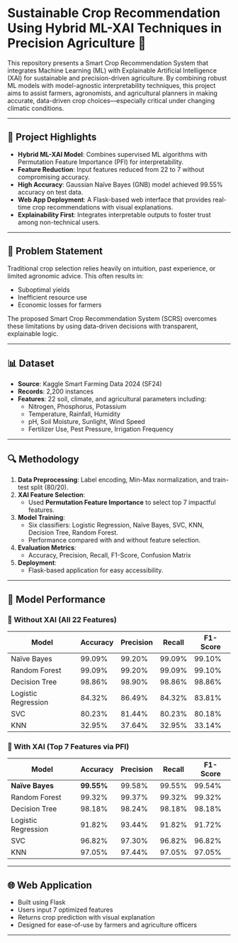 # Sustainable Crop Recommendation Using Hybrid ML-XAI Techniques in Precision Agriculture 🌱

This repository presents a Smart Crop Recommendation System that integrates Machine Learning (ML) with Explainable Artificial Intelligence (XAI) for sustainable and precision-driven agriculture. By combining robust ML models with model-agnostic interpretability techniques, this project aims to assist farmers, agronomists, and agricultural planners in making accurate, data-driven crop choices—especially critical under changing climatic conditions.

---

## 🚀 Project Highlights

- **Hybrid ML-XAI Model**: Combines supervised ML algorithms with Permutation Feature Importance (PFI) for interpretability.
- **Feature Reduction**: Input features reduced from 22 to 7 without compromising accuracy.
- **High Accuracy**: Gaussian Naïve Bayes (GNB) model achieved 99.55% accuracy on test data.
- **Web App Deployment**: A Flask-based web interface that provides real-time crop recommendations with visual explanations.
- **Explainability First**: Integrates interpretable outputs to foster trust among non-technical users.

---

## 📌 Problem Statement

Traditional crop selection relies heavily on intuition, past experience, or limited agronomic advice. This often results in:

- Suboptimal yields
- Inefficient resource use
- Economic losses for farmers

The proposed Smart Crop Recommendation System (SCRS) overcomes these limitations by using data-driven decisions with transparent, explainable logic.

---

## 📊 Dataset

- **Source**: Kaggle Smart Farming Data 2024 (SF24)
- **Records**: 2,200 instances
- **Features**: 22 soil, climate, and agricultural parameters including:
  - Nitrogen, Phosphorus, Potassium
  - Temperature, Rainfall, Humidity
  - pH, Soil Moisture, Sunlight, Wind Speed
  - Fertilizer Use, Pest Pressure, Irrigation Frequency

---

## 🔍 Methodology

1. **Data Preprocessing**: Label encoding, Min-Max normalization, and train-test split (80/20).
2. **XAI Feature Selection**:
   - Used **Permutation Feature Importance** to select top 7 impactful features.
3. **Model Training**:
   - Six classifiers: Logistic Regression, Naïve Bayes, SVC, KNN, Decision Tree, Random Forest.
   - Performance compared with and without feature selection.
4. **Evaluation Metrics**:
   - Accuracy, Precision, Recall, F1-Score, Confusion Matrix
5. **Deployment**:
   - Flask-based application for easy accessibility.

---

## 🧠 Model Performance

### 🔹 Without XAI (All 22 Features)

| Model               | Accuracy | Precision | Recall | F1-Score |
|---------------------|----------|-----------|--------|----------|
| Naïve Bayes         | 99.09%   | 99.20%    | 99.09% | 99.10%   |
| Random Forest       | 99.09%   | 99.20%    | 99.09% | 99.10%   |
| Decision Tree       | 98.86%   | 98.90%    | 98.86% | 98.86%   |
| Logistic Regression | 84.32%   | 86.49%    | 84.32% | 83.81%   |
| SVC                 | 80.23%   | 81.44%    | 80.23% | 80.18%   |
| KNN                 | 32.95%   | 37.64%    | 32.95% | 33.14%   |

### 🔹 With XAI (Top 7 Features via PFI)

| Model               | Accuracy | Precision | Recall | F1-Score |
|---------------------|----------|-----------|--------|----------|
| **Naïve Bayes**     | **99.55%** | 99.58%  | 99.55% | 99.54%   |
| Random Forest       | 99.32%   | 99.37%    | 99.32% | 99.32%   |
| Decision Tree       | 98.18%   | 98.24%    | 98.18% | 98.18%   |
| Logistic Regression | 91.82%   | 93.44%    | 91.82% | 91.72%   |
| SVC                 | 96.82%   | 97.30%    | 96.82% | 96.82%   |
| KNN                 | 97.05%   | 97.44%    | 97.05% | 97.05%   |

---

## 🌐 Web Application

- Built using Flask
- Users input 7 optimized features
- Returns crop prediction with visual explanation
- Designed for ease-of-use by farmers and agriculture officers

---

